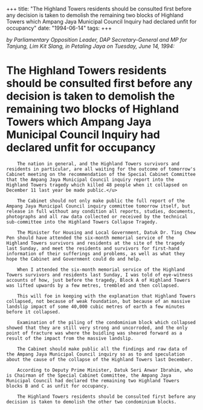 +++ 
title: "The Highland Towers residents should be consulted first before any decision is taken to demolish the remaining two blocks of Highland Towers which Ampang Jaya Municipal Council Inquiry had declared unfit for occupancy"
date: "1994-06-14"
tags:
+++

_by Parliamentary Opposition Leader, DAP Secretary-General and MP for Tanjung, Lim Kit Slang, in Petaling Jaya on Tuesday, June 14, 1994:_

# The Highland Towers residents should be consulted first before any decision is taken to demolish the remaining two blocks of Highland Towers which Ampang Jaya Municipal Council Inquiry had declared unfit for occupancy

		The nation in general, and the Highland Towers survivors and residents in particular, are all waiting for the outcome of tomorrow's Cabinet meeting on the recommendation of the Special Cabinet Committee that the Ampang Jaya Municipal Council inquiry report into the Highland Towers tragedy which killed 48 people when it collapsed on December 11 last year be made public.</u>

		The Cabinet should not only make public the full report of the Ampang Jaya Municipal Council inquiry committee tomorrow itself, but release in full without any condition all reports, studies, documents, photographs and all raw data collected or received by the technical sub-committee into the Highland Towers Collapse Tragedy.

		The Minister for Housing and Local Government, Datuk Dr. Ting Chew Pen should have attended the six-month memorial service of the Highland Towers survivors and residents at the site of the tragedy last Sunday, and meet the residents and survivors for first-hand information of their sufferings and problems, as well as what they hope the Cabinet and Government could do and help.

		When I attended the six-month memorial service of the Highland Towers survivors and residents last Sunday, I was told of eye-witness accounts of how, just before the tragedy, Block A of Highland Towers was lifted upwards by a few metres, trembled and then collapsed.

		This will foe in keeping with the explanation that Highland Towers collapsed, not because of weak foundation, but because of an massive landslip impact of some 40,000 cubic metres of earth a few minutes before it collapsed.

		Examination of the piling of the condominium block which collapsed showed that they are still very strong and uncorroded, and the only point of fracture was where the buidling was sheared forward as a result of the impact from the massive landslip.

		The Cabinet should make public all the findings and raw data of the Ampang Jaya Municipal Council inquiry so as to and speculation about the cause of the collapse of the Highland Towers last December.

		According to Deputy Prime Minister, Datuk Seri Anwar Ibrahim, who is Chairman of the Special Cabinet Committee, the Ampang Jaya Municipal Council had declared the remaining two Highland Towers blocks B and C as unfit for occupancy.

		The Highland Towers residents should be consulted first before any decision is taken to demolish the other two condominium blocks.
 
